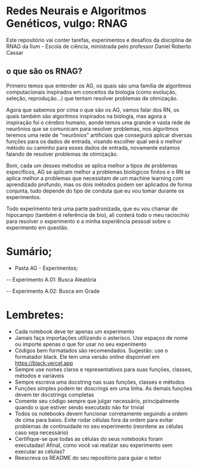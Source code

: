 # Redes Neurais e Algoritmos Genéticos, vulgo: RNAG

Este repositório vai conter tarefas, experimentos e desafios da disciplina de RNAG da Ilum - Escola de ciência, ministrada pelo professor Daniel Roberto Cassar
 
## o que são os RNAG?
Primeiro temos que entender os AG, os quais são uma família de algoritmos computacionais inspirados em conceitos da biologia (como evolução, seleção, reprodução...) que tentam resolver problemas de otimização.

Agora que sabemos por cima o que são os AG, vamos falar dos RN, os quais também são algoritmos inspirados na biologia, mas agora a inspiração foi o cérebro humano, aonde temos uma grande e vasta rede de neurônios que se comunicam para resolver problemas, nos algoritmos teremos uma rede de "neurônios" artificiais que conseguirá aplicar diversas funções para os dados de entrada, visando escolher qual será o melhor método ou caminho para esses dados de entrada, novamente estamos falando de resolver problemas de otimização.

Bom, cada um desses métodos se aplica melhor a tipos de problemas específicos, AG se aplicam melhor a problemas biológicos finitos e o RN se aplica melhor a problemas que necessitam de um machine learning com aprendizado profundo, mas os dois métodos podem ser aplicados de forma conjunta, tudo depende do tipo de conduta que eu vou tomar durante os experimentos.

Todo experimento terá uma parte padronizada, que eu vou chamar de hipocampo (também é referência de bio), ali conterá todo o meu raciocínio para resolver o experimento e a minha experiência pessoal sobre o experimento em questão.

# Sumário;

- Pasta AG - Experimentos;

-- Experimento A.01: Busca Aleatória

-- Experimento A.02: Busca em Grade

# Lembretes:

+ Cada notebook deve ter apenas um experimento
+ Jamais faça importações utilizando o asterisco. Use espaços de nome ou importe apenas o que for usar no seu experimento
+ Códigos bem formatados são recomendados. Sugestão: use o formatador black. Ele tem uma versão online disponível em https://black.vercel.app
+ Sempre use nomes claros e representativos para suas funções, classes, métodos e variáveis
+ Sempre escreva uma docstring nas suas funções, classes e métodos
+ Funções simples podem ter doscrings em uma linha. As demais funções devem ter docstrings completas
+ Comente seu código sempre que julgar necessário, principalmente quando o que estiver sendo executado não for trivial
+ Todos os notebooks devem funcionar corretamente seguindo a ordem de cima para baixo. Evite rodar células fora da ordem para evitar problemas de continuidade no seu experimento (reordene as células caso seja necessário)
+ Certifique-se que todas as células do seus notebooks foram executadas! Afinal, como você vai realizar seu experimento sem executar as células?
+ Reescreva os README do seu repositório para guiar o leitor
